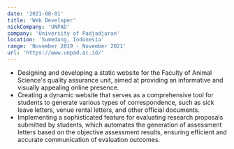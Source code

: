 ```yaml
---
date: '2021-08-01'
title: 'Web Developer'
nickCompany: 'UNPAD'
company: 'University of Padjadjaran'
location: 'Sumedang, Indonesia'
range: 'November 2019 - November 2021'
url: 'https://www.unpad.ac.id/'
---
```


- Designing and developing a static website for the Faculty of Animal Science's quality assurance unit, aimed at providing an informative and visually appealing online presence.
- Creating a dynamic website that serves as a comprehensive tool for students to generate various types of correspondence, such as sick leave letters, venue rental letters, and other official documents.
- Implementing a sophisticated feature for evaluating research proposals submitted by students, which automates the generation of assessment letters based on the objective assessment results, ensuring efficient and accurate communication of evaluation outcomes.
